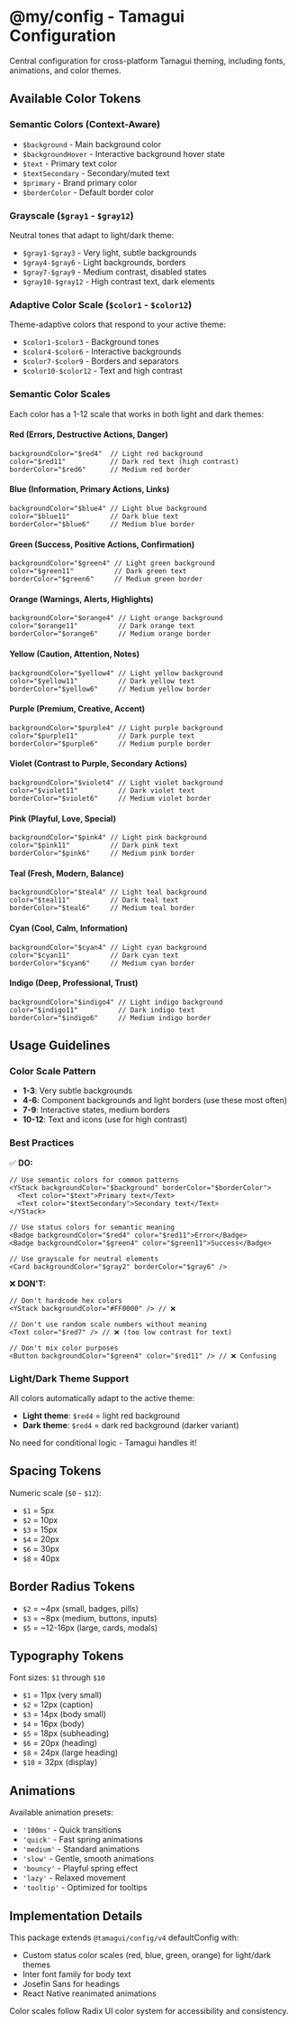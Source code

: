 # @my/config - Tamagui Configuration

Central configuration for cross-platform Tamagui theming, including fonts, animations, and color themes.

## Available Color Tokens

### Semantic Colors (Context-Aware)
- `$background` - Main background color
- `$backgroundHover` - Interactive background hover state
- `$text` - Primary text color
- `$textSecondary` - Secondary/muted text
- `$primary` - Brand primary color
- `$borderColor` - Default border color

### Grayscale (`$gray1` - `$gray12`)
Neutral tones that adapt to light/dark theme:
- `$gray1-$gray3` - Very light, subtle backgrounds
- `$gray4-$gray6` - Light backgrounds, borders
- `$gray7-$gray9` - Medium contrast, disabled states
- `$gray10-$gray12` - High contrast text, dark elements

### Adaptive Color Scale (`$color1` - `$color12`)
Theme-adaptive colors that respond to your active theme:
- `$color1-$color3` - Background tones
- `$color4-$color6` - Interactive backgrounds
- `$color7-$color9` - Borders and separators
- `$color10-$color12` - Text and high contrast

### Semantic Color Scales

Each color has a 1-12 scale that works in both light and dark themes:

#### Red (Errors, Destructive Actions, Danger)
```tsx
backgroundColor="$red4"  // Light red background
color="$red11"           // Dark red text (high contrast)
borderColor="$red6"      // Medium red border
```

#### Blue (Information, Primary Actions, Links)
```tsx
backgroundColor="$blue4" // Light blue background
color="$blue11"          // Dark blue text
borderColor="$blue6"     // Medium blue border
```

#### Green (Success, Positive Actions, Confirmation)
```tsx
backgroundColor="$green4" // Light green background
color="$green11"          // Dark green text
borderColor="$green6"     // Medium green border
```

#### Orange (Warnings, Alerts, Highlights)
```tsx
backgroundColor="$orange4" // Light orange background
color="$orange11"          // Dark orange text
borderColor="$orange6"     // Medium orange border
```

#### Yellow (Caution, Attention, Notes)
```tsx
backgroundColor="$yellow4" // Light yellow background
color="$yellow11"          // Dark yellow text
borderColor="$yellow6"     // Medium yellow border
```

#### Purple (Premium, Creative, Accent)
```tsx
backgroundColor="$purple4" // Light purple background
color="$purple11"          // Dark purple text
borderColor="$purple6"     // Medium purple border
```

#### Violet (Contrast to Purple, Secondary Actions)
```tsx
backgroundColor="$violet4" // Light violet background
color="$violet11"          // Dark violet text
borderColor="$violet6"     // Medium violet border
```

#### Pink (Playful, Love, Special)
```tsx
backgroundColor="$pink4" // Light pink background
color="$pink11"          // Dark pink text
borderColor="$pink6"     // Medium pink border
```

#### Teal (Fresh, Modern, Balance)
```tsx
backgroundColor="$teal4" // Light teal background
color="$teal11"          // Dark teal text
borderColor="$teal6"     // Medium teal border
```

#### Cyan (Cool, Calm, Information)
```tsx
backgroundColor="$cyan4" // Light cyan background
color="$cyan11"          // Dark cyan text
borderColor="$cyan6"     // Medium cyan border
```

#### Indigo (Deep, Professional, Trust)
```tsx
backgroundColor="$indigo4" // Light indigo background
color="$indigo11"          // Dark indigo text
borderColor="$indigo6"     // Medium indigo border
```

## Usage Guidelines

### Color Scale Pattern
- **1-3**: Very subtle backgrounds
- **4-6**: Component backgrounds and light borders (use these most often)
- **7-9**: Interactive states, medium borders
- **10-12**: Text and icons (use for high contrast)

### Best Practices

✅ **DO:**
```tsx
// Use semantic colors for common patterns
<YStack backgroundColor="$background" borderColor="$borderColor">
  <Text color="$text">Primary text</Text>
  <Text color="$textSecondary">Secondary text</Text>
</YStack>

// Use status colors for semantic meaning
<Badge backgroundColor="$red4" color="$red11">Error</Badge>
<Badge backgroundColor="$green4" color="$green11">Success</Badge>

// Use grayscale for neutral elements
<Card backgroundColor="$gray2" borderColor="$gray6" />
```

❌ **DON'T:**
```tsx
// Don't hardcode hex colors
<YStack backgroundColor="#FF0000" /> // ❌

// Don't use random scale numbers without meaning
<Text color="$red7" /> // ❌ (too low contrast for text)

// Don't mix color purposes
<Button backgroundColor="$green4" color="$red11" /> // ❌ Confusing
```

### Light/Dark Theme Support

All colors automatically adapt to the active theme:
- **Light theme**: `$red4` = light red background
- **Dark theme**: `$red4` = dark red background (darker variant)

No need for conditional logic - Tamagui handles it!

## Spacing Tokens

Numeric scale (`$0` - `$12`):
- `$1` = 5px
- `$2` = 10px
- `$3` = 15px
- `$4` = 20px
- `$6` = 30px
- `$8` = 40px

## Border Radius Tokens

- `$2` = ~4px (small, badges, pills)
- `$3` = ~8px (medium, buttons, inputs)
- `$5` = ~12-16px (large, cards, modals)

## Typography Tokens

Font sizes: `$1` through `$10`
- `$1` = 11px (very small)
- `$2` = 12px (caption)
- `$3` = 14px (body small)
- `$4` = 16px (body)
- `$5` = 18px (subheading)
- `$6` = 20px (heading)
- `$8` = 24px (large heading)
- `$10` = 32px (display)

## Animations

Available animation presets:
- `'100ms'` - Quick transitions
- `'quick'` - Fast spring animations
- `'medium'` - Standard animations
- `'slow'` - Gentle, smooth animations
- `'bouncy'` - Playful spring effect
- `'lazy'` - Relaxed movement
- `'tooltip'` - Optimized for tooltips

## Implementation Details

This package extends `@tamagui/config/v4` defaultConfig with:
- Custom status color scales (red, blue, green, orange) for light/dark themes
- Inter font family for body text
- Josefin Sans for headings
- React Native reanimated animations

Color scales follow Radix UI color system for accessibility and consistency.

